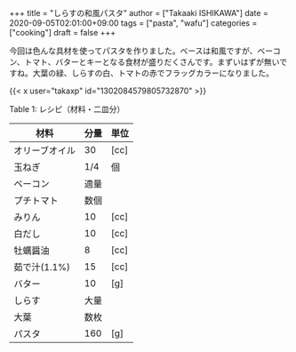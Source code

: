 +++
title = "しらすの和風パスタ"
author = ["Takaaki ISHIKAWA"]
date = 2020-09-05T02:01:00+09:00
tags = ["pasta", "wafu"]
categories = ["cooking"]
draft = false
+++

今回は色んな具材を使ってパスタを作りました。ベースは和風ですが、ベーコン、トマト、バターとキーとなる食材が盛りだくさんです。まずいはずが無いですね。大葉の緑、しらすの白、トマトの赤でフラッグカラーになりました。  

{{< x user="takaxp" id="1302084579805732870" >}}  

<div class="table-caption">
  <span class="table-number">Table 1</span>:
  レシピ（材料・二皿分）
</div>

| 材料      | 分量 | 単位 |
|---------|----|----|
| オリーブオイル | 30  | [cc] |
| 玉ねぎ    | 1/4 | 個   |
| ベーコン  | 適量 |      |
| プチトマト | 数個 |      |
| みりん    | 10  | [cc] |
| 白だし    | 10  | [cc] |
| 牡蠣醤油  | 8   | [cc] |
| 茹で汁(1.1%) | 15  | [cc] |
| バター    | 10  | [g]  |
| しらす    | 大量 |      |
| 大葉      | 数枚 |      |
| パスタ    | 160 | [g]  |
